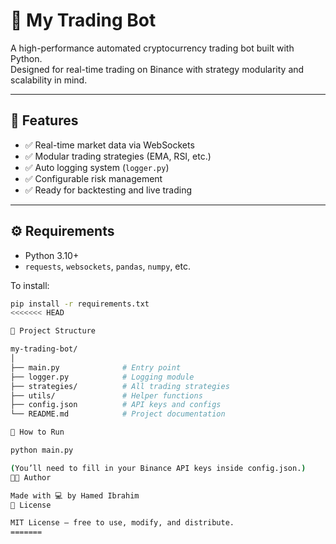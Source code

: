 # 🧠 My Trading Bot

A high-performance automated cryptocurrency trading bot built with Python.  
Designed for real-time trading on Binance with strategy modularity and scalability in mind.

---

## 🚀 Features

- ✅ Real-time market data via WebSockets
- ✅ Modular trading strategies (EMA, RSI, etc.)
- ✅ Auto logging system (`logger.py`)
- ✅ Configurable risk management
- ✅ Ready for backtesting and live trading

---

## ⚙️ Requirements

- Python 3.10+
- `requests`, `websockets`, `pandas`, `numpy`, etc.

To install:
```bash
pip install -r requirements.txt
<<<<<<< HEAD

📂 Project Structure

my-trading-bot/
│
├── main.py              # Entry point
├── logger.py            # Logging module
├── strategies/          # All trading strategies
├── utils/               # Helper functions
├── config.json          # API keys and configs
└── README.md            # Project documentation

🧪 How to Run

python main.py

(You’ll need to fill in your Binance API keys inside config.json.)
👨‍💻 Author

Made with 💻 by Hamed Ibrahim
📜 License

MIT License – free to use, modify, and distribute.
=======